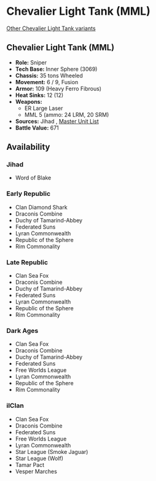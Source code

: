 # Chevalier Light Tank (MML) 

[Other Chevalier Light Tank variants](../chevalier_light_tank.md) 

## Chevalier Light Tank (MML) 

- **Role:** Sniper 
- **Tech Base:** Inner Sphere (3069) 
- **Chassis:** 35 tons Wheeled 
- **Movement:** 6 / 9, Fusion 
- **Armor:** 109 (Heavy Ferro Fibrous) 
- **Heat Sinks:** 12 (12) 
- **Weapons:** 
  - ER Large Laser 
  - MML 5 (ammo: 24 LRM, 20 SRM) 
- **Sources:** Jihad , [Master Unit List](http://masterunitlist.info/Unit/Details/580) 
- **Battle Value:** 671 

## Availability 

### Jihad 

- Word of Blake 

### Early Republic 

- Clan Diamond Shark 
- Draconis Combine 
- Duchy of Tamarind-Abbey 
- Federated Suns 
- Lyran Commonwealth 
- Republic of the Sphere 
- Rim Commonality 

### Late Republic 

- Clan Sea Fox 
- Draconis Combine 
- Duchy of Tamarind-Abbey 
- Federated Suns 
- Lyran Commonwealth 
- Republic of the Sphere 
- Rim Commonality 

### Dark Ages 

- Clan Sea Fox 
- Draconis Combine 
- Duchy of Tamarind-Abbey 
- Federated Suns 
- Free Worlds League 
- Lyran Commonwealth 
- Republic of the Sphere 
- Rim Commonality 

### ilClan 

- Clan Sea Fox 
- Draconis Combine 
- Federated Suns 
- Free Worlds League 
- Lyran Commonwealth 
- Star League (Smoke Jaguar) 
- Star League (Wolf) 
- Tamar Pact 
- Vesper Marches 


